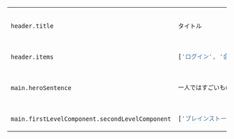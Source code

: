 <table>
<tr></tr><tr>
<td>

```

header.title

```

</td>
<td>

```js

タイトル

```

</td>
</tr>
<tr></tr><tr>
<td>

```

header.items

```

</td>
<td>

```js

['ログイン', '会員登録', {'企業情報': ['ブログ', '採用情報', '会社紹介', 'ヘルプセンター']}]

```

</td>
</tr>
<tr></tr><tr>
<td>

```

main.heroSentence

```

</td>
<td>

```js

一人ではすごいものは完成できない。

```

</td>
</tr>
<tr></tr><tr>
<td>

```

main.firstLevelComponent.secondLevelComponent

```

</td>
<td>

```js

['ブレインストーミング', 'デザイン', 'ビルド']

```

</td>
</tr>
</table>
